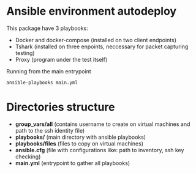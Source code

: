 # Ansible environment autodeploy

This package have 3 playbooks:
- Docker and docker-compose (installed on two client endpoints)
- Tshark (installed on three enpoints, neccessary for packet capturing testing)
- Proxy (program under the test itself)

Running from the main entrypoint
```bash
ansible-playbooks main.yml
```
# Directories structure
- **group_vars/all** (contains username to create on virtual machines and path to the ssh identity file)
- **playbooks/** (main directory with ansible playbooks)
- **playbooks/files** (files to copy on virtual machines)
- **ansible.cfg** (file with configurations like: path to inventory, ssh key checking)
- **main.yml** (entrypoint to gather all playbooks)